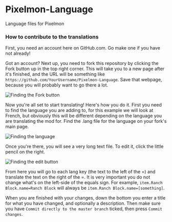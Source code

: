 Pixelmon-Language
=================

Language files for Pixelmon

### How to contribute to the translations

First, you need an account here on GitHub.com. Go make one if you have not already!

Got an account? Next up, you need to fork this repository by clicking the Fork button up in the top right corner. This will take you to a new page after it's finished, and the URL will be something like `https://github.com/YourUsername/Pixelmon-Language`. Save that webpage, because you will probably want to go there a lot.

![Finding the Fork button](https://gyazo.com/0ac26712ae962223da0c7e217f670fea.png "Fork button location")

Now you're all set to start translating! Here's how you do it. First you need to find the language you are adding to, for this example we will look at French, but obviously this will be different depending on the language you are translating the mod for. Find the .lang file for the language on your fork's main page.

![Finding the language](https://gyazo.com/b4cae4e6b8f1f4c86dd5196ebf368c0f.png "Finding the language")

Once you're there, you will see a very long text file. To edit it, click the little pencil on the right.

![Finding the edit button](https://gyazo.com/e773f566e3e3039f74a7fccd2ece6bba.png "Edit button")

From here you will go to each lang key (the text to the left of the =) and translate the text on the right of the =. It is very important you do not change what's on the left-side of the equals sign. For example, `item.Ranch Block.name=Ranch Block` will always be `item.Ranch Block.name=[something]`. 

When you are finished with your changes, down the bottom you enter a title for what you have changed, and optionally a description. Then make sure you have `Commit directly to the master branch` ticked, then press `Commit changes`.
